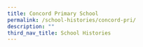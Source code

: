 ```yaml
---
title: Concord Primary School
permalink: /school-histories/concord-pri/
description: ""
third_nav_title: School Histories
---
```

